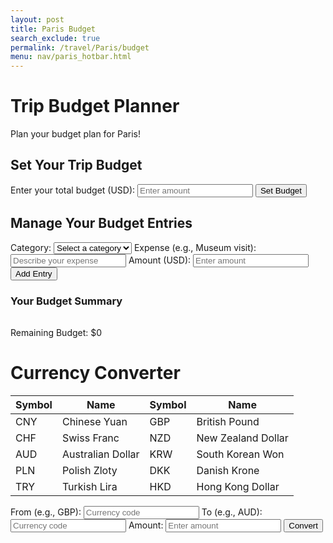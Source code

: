 ```yaml
---
layout: post
title: Paris Budget
search_exclude: true
permalink: /travel/Paris/budget
menu: nav/paris_hotbar.html
---
```

<link rel="stylesheet" href="{{ site.baseurl }}/assets/css/travel/budget.css"> 
<div class="header">
    <h1>Trip Budget Planner</h1>
    <p>Plan your budget plan for Paris!</p>
</div>
<div class="form-container">
    <h2>Set Your Trip Budget</h2>
    <form id="budgetForm">
        <label for="budget">Enter your total budget (USD):</label>
        <input type="number" id="budget" name="budget" required placeholder="Enter amount" step="0.01">
        <button type="submit">Set Budget</button>
    </form>
    <div id="budgetStatus"></div> 
</div>
<div class="container">
    <div class="form-container">
        <h2>Manage Your Budget Entries</h2>
        <form id="entryForm">
            <label for="category">Category:</label>
            <select id="category" name="category" required>
                <option value="">Select a category</option>
                <option value="Activities">Activities</option>
                <option value="Hotels">Hotels</option>
                <option value="Transportation">Transportation</option>
                <option value="Food">Food</option>
                <option value="Other">Other</option>
            </select>
            <label for="expense">Expense (e.g., Museum visit):</label>
            <input type="text" id="expense" name="expense" required placeholder="Describe your expense">
            <label for="entryAmount">Amount (USD):</label>
            <input type="number" id="entryAmount" name="entryAmount" required placeholder="Enter amount" step="0.01">
            <button type="submit">Add Entry</button>
        </form>
    </div>
</div>
<div class="container">
    <div class="budget-summary" id="budgetSummary">
        <h3>Your Budget Summary</h3>
        <table id="budgeting-table"></table>
    </div>
    <div id="remaining-budget-container">
        <p>Remaining Budget: <span id="remaining-budget">$0</span></p>
    </div>
</div>
<div class="container">
    <h1>Currency Converter</h1>
    <table>
        <thead>
            <tr>
                <th>Symbol</th><th>Name</th><th>Symbol</th><th>Name</th>
            </tr>
        </thead>
        <tbody>
            <tr>
                <td>CNY</td><td>Chinese Yuan</td><td>GBP</td><td>British Pound</td>
            </tr>
            <tr>
                <td>CHF</td><td>Swiss Franc</td><td>NZD</td><td>New Zealand Dollar</td>
            </tr>
            <tr>
                <td>AUD</td><td>Australian Dollar</td><td>KRW</td><td>South Korean Won</td>
            </tr>
            <tr>
                <td>PLN</td><td>Polish Zloty</td><td>DKK</td><td>Danish Krone</td>
            </tr>
            <tr>
                <td>TRY</td><td>Turkish Lira</td><td>HKD</td><td>Hong Kong Dollar</td>
            </tr>
        </tbody>
    </table>
    <div class="form-container">
        <label for="have">From (e.g., GBP):</label>
        <input type="text" id="have" placeholder="Currency code" required>
        <label for="want">To (e.g., AUD):</label>
        <input type="text" id="want" placeholder="Currency code" required>
        <label for="amount">Amount:</label>
        <input type="number" id="amount" placeholder="Enter amount" required>
        <button id="convertButton">Convert</button>
    </div>
    <div id="conversionResult"></div>
</div>

<script type="module">
    import { pythonURI, fetchOptions } from '{{site.baseurl}}/assets/js/api/config.js';
    document.getElementById('convertButton').addEventListener('click', function() {
        const have = document.getElementById('have').value.trim();
        const want = document.getElementById('want').value.trim();
        const amount = document.getElementById('amount').value.trim();
        const resultElement = document.getElementById('conversionResult');
        // Validate input fields
        if (!have || !want || !amount) {
            resultElement.textContent = 'Please fill out all fields.';
            return;
        }
        // Make a request to the backend API (Flask)
        fetch(`${pythonURI}/api/convertcurrency?have=${have}&want=${want}&amount=${amount}`, {
            ...fetchOptions,
            method: 'GET',
            headers: {
                'Content-Type': 'application/json'
            }
        })
        .then(response => response.json())
        .then(result => {
            if (result.new_amount) {
                resultElement.textContent = `${amount} ${have} = ${result.new_amount} ${want}`;
            } else {
                resultElement.textContent = `Error: Unable to convert currency.`;
            }
        })
        .catch(error => {
            resultElement.textContent = `Error: ${error.message}`;
        });
    });
</script>

<script type="module">
    import { pythonURI, fetchOptions } from '{{site.baseurl}}/assets/js/api/config.js';
    let totalBudget = 0; // This will store the total budget entered by the user

    // Fetch and display all budgeting entries and update the remaining budget
    async function fetchAndDisplayBudgeting() {
        try {
            const response = await fetch(`${pythonURI}/api/budgeting`, fetchOptions);
            const data = await response.json();

            const displayElement = document.getElementById('budgeting-display');
            if (data.length === 0) {
                displayElement.textContent = "No budgeting entries available.";
            } else {
                displayElement.textContent = "Budgeting Entries: ";
                data.forEach(entry => {
                    displayElement.innerHTML += `<br>Expense: ${entry.expense}, Cost: ${entry.cost}, Category: ${entry.category}`;
                });
            }

            // Update the remaining budget
            updateRemainingBudget();
        } catch (error) {
            console.error("Error fetching budgeting entries:", error);
            document.getElementById('budgeting-display').textContent = "Failed to load budgeting entries.";
        }
    }

    // Update the remaining budget display
    async function updateRemainingBudget() {
        try {
            const response = await fetch(`${pythonURI}/api/budgeting`, fetchOptions);
            const data = await response.json();

            // Calculate the total cost from all entries
            const totalCost = data.reduce((sum, entry) => sum + parseFloat(entry.cost), 0);

            // Calculate the remaining budget
            const remainingBudget = totalBudget - totalCost;

            // Display the remaining budget
            document.getElementById("remaining-budget").textContent = `$${remainingBudget.toFixed(2)}`;
        } catch (error) {
            console.error("Error calculating remaining budget:", error);
            document.getElementById("remaining-budget").textContent = "Error calculating remaining budget.";
        }
    }

    // Handle budget form submission (setting the total budget)
    document.getElementById('budgetForm').addEventListener('submit', function(e) {
        e.preventDefault();
        const budgetInput = document.getElementById('budget').value;
        totalBudget = parseFloat(budgetInput);

        if (totalBudget > 0) {
            // Display the total budget
            document.getElementById('budgetStatus').textContent = `Your total budget is $${totalBudget.toFixed(2)}`;

            // Recalculate and update remaining budget
            updateRemainingBudget();
        } else {
            alert("Please enter a valid total budget.");
        }
    });

    // Submit a new budgeting entry
    async function submitBudgeting(expense, cost, category) {
        try {
            const response = await fetch(`${pythonURI}/api/budgeting`, {
                ...fetchOptions,
                method: 'POST',
                headers: { 'Content-Type': 'application/json' },
                body: JSON.stringify({ expense, cost, category, user_id: 1 }),
            });

            if (response.ok) {
                createBudgetingTable(); // Refresh the table after adding a new entry
                updateRemainingBudget(); // Update the remaining budget
            } else {
                console.error('Failed to submit budgeting entry:', await response.json());
            }
        } catch (error) {
            console.error("Error creating new budgeting entry:", error);
        }
    }

    // Update a budgeting entry
    async function updateBudgeting(id, expense, cost, category) {
        try {
            const response = await fetch(`${pythonURI}/api/budgeting`, {
                method: 'PUT',
                headers: { 'Content-Type': 'application/json' },
                body: JSON.stringify({ id, expense, cost, category, user_id: 1 }),
            });

            if (response.ok) {
                createBudgetingTable(); // Refresh the table after updating an entry
                updateRemainingBudget(); // Update the remaining budget
            } else {
                console.error('Failed to update budgeting entry:', await response.json());
            }
        } catch (error) {
            console.error("Error updating budgeting entry:", error);
        }
    }

    // Delete a budgeting entry
    async function deleteBudgeting(id) {
        try {
            const response = await fetch(`${pythonURI}/api/budgeting`, {
                ...fetchOptions,
                method: 'DELETE',
                headers: { 'Content-Type': 'application/json' },
                body: JSON.stringify({ id }),
            });

            if (response.ok) {
                createBudgetingTable(); // Refresh the table after deleting an entry
                updateRemainingBudget(); // Update the remaining budget
            } else {
                console.error('Failed to delete budgeting entry:', await response.json());
            }
        } catch (error) {
            console.error("Error deleting budgeting entry:", error);
        }
    }

    // Dynamically create the budgeting entries table
    async function createBudgetingTable() {
        const table = document.getElementById("budgeting-table");
        table.innerHTML = ""; // Clear existing table content

        try {
            const response = await fetch(`${pythonURI}/api/budgeting`, fetchOptions);
            const data = await response.json();

            if (data.length === 0) {
                table.innerHTML = "<tr><td colspan='5'>No budgeting entries available.</td></tr>";
                return;
            }

            // Create table header
            const header = document.createElement("thead");
            header.innerHTML = `
                <tr>
                    <th>Expense</th>
                    <th>Cost</th>
                    <th>Category</th>
                    <th>User ID</th>
                    <th>Actions</th>
                </tr>`;
            table.appendChild(header);

            // Create table body
            const body = document.createElement("tbody");
            data.forEach((entry, index) => {
                const row = document.createElement("tr");

                row.innerHTML = `
                    <td>${entry.expense}</td>
                    <td>${entry.cost}</td>
                    <td>${entry.category}</td>
                    <td>${entry.user_id}</td>
                    <td>
                        <button class="action-btn" id="update-btn-${index}">Update</button>
                        <button class="action-btn" id="delete-btn-${index}">Delete</button>
                    </td>
                `;

                body.appendChild(row);
            });
            table.appendChild(body);

            // Bind event listeners dynamically after elements are added
            data.forEach((entry, index) => {
                const updateButton = document.getElementById(`update-btn-${index}`);
                const deleteButton = document.getElementById(`delete-btn-${index}`);

                if (updateButton) {
                    updateButton.addEventListener("click", () => handleUpdate(entry));
                }
                if (deleteButton) {
                    deleteButton.addEventListener("click", () => handleDelete(entry));
                }
            });
        } catch (error) {
            console.error("Error fetching budgeting entries:", error);
            table.innerHTML = "<tr><td colspan='5'>Failed to load budgeting entries.</td></tr>";
        }
    }

    // Handle new budgeting entry creation
    document.getElementById('entryForm').addEventListener('submit', async function(e) {
        e.preventDefault();
        const category = document.getElementById('category').value;
        const expense = document.getElementById('expense').value;
        const cost = parseFloat(document.getElementById('entryAmount').value);

        if (expense && cost && category) {
            await submitBudgeting(expense, cost, category);
        } else {
            alert("Please enter valid data.");
        }
    });
        // Prompt the user to update a budgeting entry
        async function handleUpdate(entry) {
            const newExpense = prompt("Enter a new expense:");
            const newCost = prompt("Enter a new cost:");
            const newCategory = prompt("Enter a new category:");

            if (newExpense && newCost && newCategory) {
                await updateBudgeting(entry.id, newExpense, newCost, newCategory);
            } else {
                alert("Please enter valid data.");
            }
        }

        // Handle delete budgeting entry
        async function handleDelete(entry) {
            const confirmDelete = confirm("Are you sure you want to delete this budgeting entry?");
            if (confirmDelete) {
                await deleteBudgeting(entry.id);
            }
        }
    // Initialize the app
    createBudgetingTable();
</script>